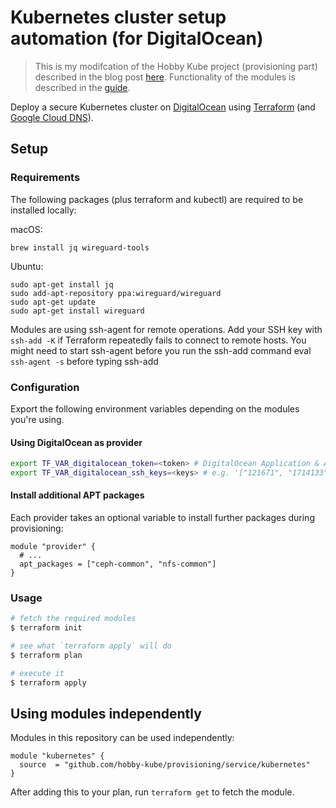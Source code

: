 # Kubernetes cluster setup automation (for DigitalOcean)

> This is my modifcation of the Hobby Kube project (provisioning part) described in the blog post [here](https://medium.com/@IrekRomaniuk). Functionality of the modules is described in the [guide](https://github.com/hobby-kube/guide).

Deploy a secure Kubernetes cluster on [DigitalOcean](https://www.digitalocean.com/) using [Terraform](https://www.terraform.io/) (and [Google Cloud DNS](https://cloud.google.com/dns/)).

## Setup

### Requirements

The following packages (plus terraform and kubectl) are required to be installed locally:

macOS:
```
brew install jq wireguard-tools
```

Ubuntu:
```
sudo apt-get install jq
sudo add-apt-repository ppa:wireguard/wireguard
sudo apt-get update
sudo apt-get install wireguard
```

Modules are using ssh-agent for remote operations. Add your SSH key with `ssh-add -K` if Terraform repeatedly fails to connect to remote hosts. You might need to start ssh-agent before you run the ssh-add command eval `ssh-agent -s` before typing ssh-add

### Configuration

Export the following environment variables depending on the modules you're using.

#### Using DigitalOcean as provider

```sh
export TF_VAR_digitalocean_token=<token> # DigitalOcean Application & API
export TF_VAR_digitalocean_ssh_keys=<keys> # e.g. '["121671", "1714133"]'
```

#### Install additional APT packages

Each provider takes an optional variable to install further packages during provisioning:

```
module "provider" {
  # ...
  apt_packages = ["ceph-common", "nfs-common"]
}
```

### Usage

```sh
# fetch the required modules
$ terraform init

# see what `terraform apply` will do
$ terraform plan

# execute it
$ terraform apply
```

## Using modules independently

Modules in this repository can be used independently:

```
module "kubernetes" {
  source  = "github.com/hobby-kube/provisioning/service/kubernetes"
}
```

After adding this to your plan, run `terraform get` to fetch the module.
